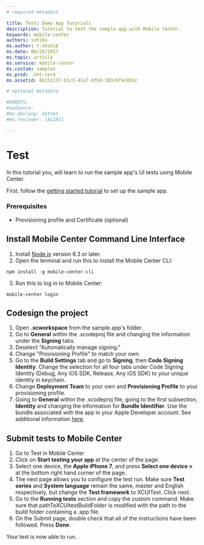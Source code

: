 ```yaml
---
# required metadata

title: Test| Demo App Tutorials
description: Tutorial to test the sample app with Mobile Center.
keywords: mobile-center
authors: sshibu
ms.author: t-shshib
ms.date: 06/26/2017
ms.topic: article
ms.service: mobile-center
ms.custom: samples
ms.prod: .net-core
ms.assetid: 6b151137-b1c3-41a7-bfbd-383c6f4c853c

# optional metadata

#ROBOTS:
#audience:
#ms.devlang: dotnet
#ms.reviewer: [ALIAS]

---
```


# Test

In this tutorial you, will learn to run the sample app's UI tests using Mobile Center.

First, follow the [getting started tutorial](/getting-started.md) to set up the sample app.

### Prerequisites
- Provisioning profile and Certificate (optional)

## Install Mobile Center Command Line Interface

1. Install [Node.js](https://nodejs.org/en/) version 6.3 or later.
2. Open the terminal and run this to install the Mobile Center CLI:
```
npm install -g mobile-center-cli
```
3. Run this to log in to Mobile Center:
```
mobile-center login
```

## Codesign the project <!-- UPDATE THIS -->
1. Open **.xcworkspace** from the sample app's folder.
2. Go to **General** within the .xcodeproj file and changing the information under the **Signing** tabs.
3. Deselect "Automatically manage signing."
4. Change "Provisioning Profile" to match your own.
5. Go to the **Build Settings** tab and go to **Signing**, then **Code Signing Identity**. Change the selection for all four tabs under Code Signing Identity (Debug, Any iOS SDK, Release, Any iOS SDK) to your unique identity in keychain.
6. Change **Deployment Team** to your own and **Provisioning Profile** to your provisioning profile.
7. Going to **General** within the .xcodeproj file, going to the first subsection, **Identity** and changing the information for **Bundle Identifier**. Use the bundle associated with the app in your Apple Developer account. See additional information [here](https://developer.apple.com/library/content/documentation/IDEs/Conceptual/AppDistributionGuide/MaintainingProfiles/MaintainingProfiles.html).

## Submit tests to Mobile Center

1. Go to Test in Mobile Center
2. Click on **Start testing your app** at the center of the page.
3. Select one device, the **Apple iPhone 7**, and press **Select one device >** at the bottom right hand corner of the page.
4. The next page allows you to configure the test run. Make sure **Test series** and **System language** remain the same, master and English respectively, but change the **Test framework** to XCUITest. Click next.
5. Go to the **Running tests** section and copy the custom command. Make sure that pathToXCUItestBuildFolder is modified with the path to the build folder containing a .app file.
5. On the Submit page, double check that all of the instructions have been followed. Press **Done**.

Your test is now able to run.
